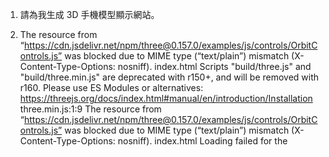 1. 請為我生成 3D 手機模型顯示網站。

2. The resource from “https://cdn.jsdelivr.net/npm/three@0.157.0/examples/js/controls/OrbitControls.js” was blocked due to MIME type (“text/plain”) mismatch (X-Content-Type-Options: nosniff).
index.html
Scripts "build/three.js" and "build/three.min.js" are deprecated with r150+, and will be removed with r160. Please use ES Modules or alternatives: https://threejs.org/docs/index.html#manual/en/introduction/Installation three.min.js:1:9
The resource from “https://cdn.jsdelivr.net/npm/three@0.157.0/examples/js/controls/OrbitControls.js” was blocked due to MIME type (“text/plain”) mismatch (X-Content-Type-Options: nosniff).
index.html
Loading failed for the <script> with source “https://cdn.jsdelivr.net/npm/three@0.157.0/examples/js/controls/OrbitControls.js”. index.html:9:100
Uncaught TypeError: THREE.OrbitControls is not a constructor
    init http://127.0.0.1:3000/script.js:34
    <anonymous> http://127.0.0.1:3000/script.js:165

3. Uncaught TypeError: The specifier “three” was a bare specifier, but was not remapped to anything. Relative module specifiers must start with “./”, “../” or “/”.

4. Uncaught TypeError: The specifier “three” was a bare specifier, but was not remapped to anything. Relative module specifiers must start with “./”, “../” or “/”.

5. Uncaught TypeError: The specifier “three” was a bare specifier, but was not remapped to anything. Relative module specifiers must start with “./”, “../” or “/”.
還是錯，請仔細檢查。

6. 請依手機實際的型號，使用 playwright MCP 工具，由 google 搜尋它們的詳細規格，更新到網頁內。
   => 